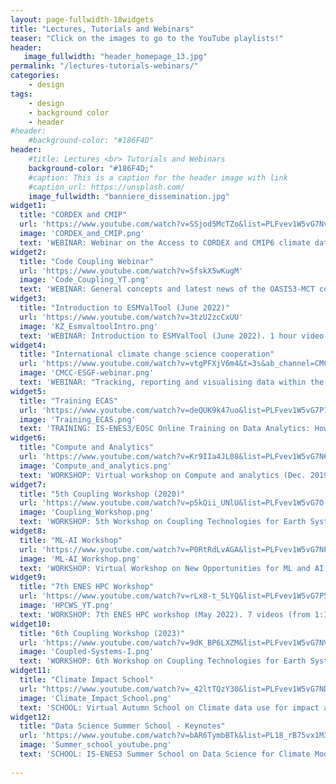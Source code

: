 ```yaml
---
layout: page-fullwidth-18widgets
title: "Lectures, Tutorials and Webinars"
teaser: "Click on the images to go to the YouTube playlists!"
header:
   image_fullwidth: "header_homepage_13.jpg"
permalink: "/lectures-tutorials-webinars/"
categories:
    - design
tags:
    - design
    - background color
    - header
#header:
    #background-color: "#186F4D"
header:
    #title: Lectures <br> Tutorials and Webinars
    background-color: "#186F4D;"
    #caption: This is a caption for the header image with link
    #caption_url: https://unsplash.com/
    image_fullwidth: "banniere_dissemination.jpg"
widget1:
  title: "CORDEX and CMIP"
  url: 'https://www.youtube.com/watch?v=SSjod5McTZo&list=PLFvev1W5vG7Nv-wzntcCp46XbqJKWaqRB'
  image: 'CORDEX_and_CMIP.png'
  text: 'WEBINAR: Webinar on the Access to CORDEX and CMIP6 climate data (June 2020). 4 talks (from 10 to 40 min).'
widget2:
  title: "Code Coupling Webinar"
  url: 'https://www.youtube.com/watch?v=SfskX5wKugM'
  image: 'Code_Coupling_YT.png'
  text: 'WEBINAR: General concepts and latest news of the OASIS3-MCT coupler (May 2022). 1 hour video.'
widget3:
  title: "Introduction to ESMValTool (June 2022)"
  url: 'https://www.youtube.com/watch?v=3tzU2zcCxUU'
  image: 'KZ_EsmvaltoolIntro.png'
  text: 'WEBINAR: Introduction to ESMValTool (June 2022). 1 hour video.'
widget4:
  title: "International climate change science cooperation"
  url: 'https://www.youtube.com/watch?v=vtgPFXjV6m4&t=3s&ab_channel=CMCCChannel'
  image: 'CMCC-ESGF-webinar.png'
  text: 'WEBINAR: "Tracking, reporting and visualising data within the Earth System Grid Federation", given by CMCC (November 2022). 1 hour video.'
widget5:
  title: "Training ECAS"
  url: 'https://www.youtube.com/watch?v=deQUK9k47uo&list=PLFvev1W5vG7P1VGITP3ys1GpXnhL--jIc'
  image: 'Training_ECAS.png'
  text: 'TRAINING: IS-ENES3/EOSC Online Training on Data Analytics: How to skip high-volume data transfer and access free computing resources for your CMIP analyses (March 2021). 6 talks (from 15 min to 1h).'
widget6:
  title: "Compute and Analytics"
  url: 'https://www.youtube.com/watch?v=Kr9IIa4JL08&list=PLFvev1W5vG7N69d4mD0Aa6FgNiuisQDcl'
  image: 'Compute_and_analytics.png'
  text: 'WORKSHOP: Virtual workshop on Compute and analytics (Dec. 2019). 11 talks (from 15 to 40 min).'
widget7:
  title: "5th Coupling Workshop (2020)"
  url: 'https://www.youtube.com/watch?v=p5kQii_UNlU&list=PLFvev1W5vG7O-h0H1AYrXHtkPQ3zAOZjt'
  image: 'Coupling_Workshop.png'
  text: 'WORKSHOP: 5th Workshop on Coupling Technologies for Earth System Models (Sept 2020). 35 talks of 15 min.'
widget8:
  title: "ML-AI Workshop"
  url: 'https://www.youtube.com/watch?v=P0RtRdLvAGA&list=PLFvev1W5vG7NP2xSRRorQabHWKKwJqw54'
  image: 'ML-AI_Workshop.png'
  text: 'WORKSHOP: Virtual Workshop on New Opportunities for ML and AI in Weather and Climate Modelling (March 2021). 20 talks (from 16 to 30 min).'
widget9:
  title: "7th ENES HPC Workshop"
  url: 'https://www.youtube.com/watch?v=rLx8-t_5LYQ&list=PLFvev1W5vG7P56bYBrfQTaSYEPeijjolJ'
  image: 'HPCWS_YT.png'
  text: 'WORKSHOP: 7th ENES HPC workshop (May 2022). 7 videos (from 1:15 to 4 hours).'
widget10:
  title: "6th Coupling Workshop (2023)"
  url: 'https://www.youtube.com/watch?v=9dK_BP6LXZM&list=PLFvev1W5vG7NVX4AMbERCgMfEe--wTUMN&ab_channel=IS-ENES3H2020'
  image: 'Coupled-Systems-I.png'
  text: 'WORKSHOP: 6th Workshop on Coupling Technologies for Earth System Models, Toulouse, (January 2023). 5 videos (from 1:15 to 2:20).'
widget11:
  title: "Climate Impact School"
  url: "https://www.youtube.com/watch?v=_42ltTQzY30&list=PLFvev1W5vG7NDEZhxObXDd1Bc5rnBpYrk"
  image: 'Climate_Impact_School.png'
  text: 'SCHOOL: Virtual Autumn School on Climate data use for impact assessments (Nov-Dec 2020). 11 talks (from 30 min to 1 hour).'
widget12:
  title: "Data Science Summer School - Keynotes"
  url: 'https://www.youtube.com/watch?v=bAR6TymbBTk&list=PL18_rB75vx1M3TMTnR8dkfLHYAa7447pF&index=1'
  image: 'Summer_school_youtube.png'
  text: 'SCHOOL: IS-ENES3 Summer School on Data Science for Climate Modelling (Sept. 2022, Athens) - Keynotes. 4 talks (from 0:45 to 1:30)'
  
---
```


